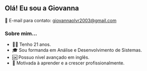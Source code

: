 ## Olá! Eu sou a Giovanna 

📧 E-mail para contato: giovannaolvr2003@gmail.com

<h3> Sobre mim... </h3>

- 🙋‍♀️ Tenho 21 anos.
- 🎓 Sou formanda em Análise e Desenvolvimento de Sistemas.
- 🆗 Possuo nível avançado em inglês. 
- 🧐 Motivada à aprender e a crescer profissionalmente.
